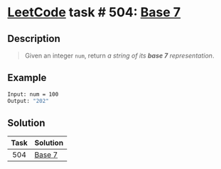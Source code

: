 # [LeetCode][leetcode] task # 504: [Base 7][task]

Description
-----------

> Given an integer `num`, return _a string of its **base 7** representation_.

 Example
-------

```sh
Input: num = 100
Output: "202"
```

Solution
--------

| Task | Solution           |
|:----:|:-------------------|
| 504  | [Base 7][solution] |


[leetcode]: <http://leetcode.com/>
[task]: <https://leetcode.com/problems/base-7/>
[solution]: <https://github.com/wellaxis/praxis-leetcode/blob/main/src/main/java/com/witalis/praxis/leetcode/task/h6/p504/option/Practice.java>
